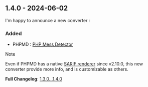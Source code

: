 
## 1.4.0 - 2024-06-02

I'm happy to announce a new converter :

### Added

- PHPMD : [PHP Mess Detector](https://github.com/phpmd/phpmd)

> [!NOTE]
> Even if PHPMD has a native [SARIF renderer](https://github.com/phpmd/phpmd/issues/858) since v2.10.0,
> this new converter provide more info, and is customizable as others.

**Full Changelog**: [1.3.0...1.4.0](https://github.com/llaville/sarif-php-sdk/compare/1.3.0...1.4.0)
